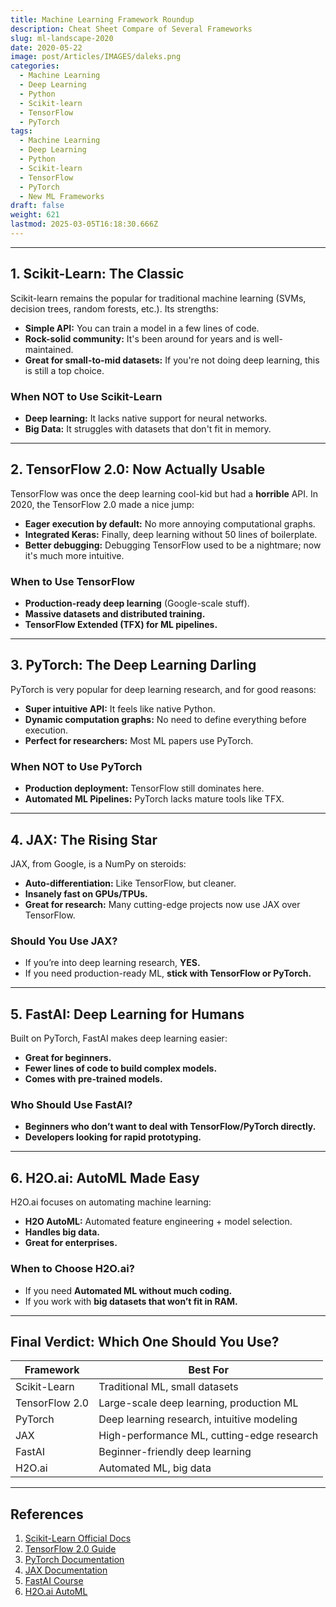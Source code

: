 ```yaml
---
title: Machine Learning Framework Roundup
description: Cheat Sheet Compare of Several Frameworks
slug: ml-landscape-2020
date: 2020-05-22
image: post/Articles/IMAGES/daleks.png
categories:
  - Machine Learning
  - Deep Learning
  - Python
  - Scikit-learn
  - TensorFlow
  - PyTorch
tags:
  - Machine Learning
  - Deep Learning
  - Python
  - Scikit-learn
  - TensorFlow
  - PyTorch
  - New ML Frameworks
draft: false
weight: 621
lastmod: 2025-03-05T16:18:30.666Z
---
```

<!-- 
# The 2020 Machine Learning Landscape: Comparing Scikit-Learn, TensorFlow, PyTorch, and New Alternatives

## The Machine Learning Evolution

Back in the day (read: 2015), scikit-learn, TensorFlow, and PyTorch were the undisputed kings of machine learning. Fast forward to 2020, and the landscape has changed. New frameworks have popped up, deep learning has become mainstream, and automation tools are making life easier.

In this article, we’ll **compare** scikit-learn, TensorFlow, and PyTorch with some newer contenders like **JAX, FastAI, and H2O.ai** to see if they deserve a place in your workflow. -->

***

## 1. Scikit-Learn: The Classic

Scikit-learn remains the popular for traditional machine learning (SVMs, decision trees, random forests, etc.). Its strengths:

* **Simple API:** You can train a model in a few lines of code.
* **Rock-solid community:** It's been around for years and is well-maintained.
* **Great for small-to-mid datasets:** If you're not doing deep learning, this is still a top choice.

### When NOT to Use Scikit-Learn

* **Deep learning:** It lacks native support for neural networks.
* **Big Data:** It struggles with datasets that don't fit in memory.

***

## 2. TensorFlow 2.0: Now Actually Usable

TensorFlow was once the deep learning cool-kid but had a **horrible** API. In 2020, the TensorFlow 2.0 made a nice jump:

* **Eager execution by default:** No more annoying computational graphs.
* **Integrated Keras:** Finally, deep learning without 50 lines of boilerplate.
* **Better debugging:** Debugging TensorFlow used to be a nightmare; now it's much more intuitive.

### When to Use TensorFlow

* **Production-ready deep learning** (Google-scale stuff).
* **Massive datasets and distributed training.**
* **TensorFlow Extended (TFX) for ML pipelines.**

***

## 3. PyTorch: The Deep Learning Darling

PyTorch is very popular for deep learning research, and for good reasons:

* **Super intuitive API:** It feels like native Python.
* **Dynamic computation graphs:** No need to define everything before execution.
* **Perfect for researchers:** Most ML papers use PyTorch.

### When NOT to Use PyTorch

* **Production deployment:** TensorFlow still dominates here.
* **Automated ML Pipelines:** PyTorch lacks mature tools like TFX.

***

## 4. JAX: The Rising Star

JAX, from Google, is a NumPy on steroids:

* **Auto-differentiation:** Like TensorFlow, but cleaner.
* **Insanely fast on GPUs/TPUs.**
* **Great for research:** Many cutting-edge projects now use JAX over TensorFlow.

### Should You Use JAX?

* If you’re into deep learning research, **YES.**
* If you need production-ready ML, **stick with TensorFlow or PyTorch.**

***

## 5. FastAI: Deep Learning for Humans

Built on PyTorch, FastAI makes deep learning easier:

* **Great for beginners.**
* **Fewer lines of code to build complex models.**
* **Comes with pre-trained models.**

### Who Should Use FastAI?

* **Beginners who don’t want to deal with TensorFlow/PyTorch directly.**
* **Developers looking for rapid prototyping.**

***

## 6. H2O.ai: AutoML Made Easy

H2O.ai focuses on automating machine learning:

* **H2O AutoML:** Automated feature engineering + model selection.
* **Handles big data.**
* **Great for enterprises.**

### When to Choose H2O.ai?

* If you need **Automated ML without much coding.**
* If you work with **big datasets that won’t fit in RAM.**

***

## Final Verdict: Which One Should You Use?

| Framework      | Best For                                   |
| -------------- | ------------------------------------------ |
| Scikit-Learn   | Traditional ML, small datasets             |
| TensorFlow 2.0 | Large-scale deep learning, production ML   |
| PyTorch        | Deep learning research, intuitive modeling |
| JAX            | High-performance ML, cutting-edge research |
| FastAI         | Beginner-friendly deep learning            |
| H2O.ai         | Automated ML, big data                     |

<!-- 
No single tool rules them all. If you’re into **traditional ML**, stick with **scikit-learn**. If you want **deep learning**, PyTorch or TensorFlow are solid. For cutting-edge ML, check out **JAX or H2O.ai**.

Now go forth and build something awesome! 🚀 -->

***

## References

1. [Scikit-Learn Official Docs](https://scikit-learn.org/stable/)
2. [TensorFlow 2.0 Guide](https://www.tensorflow.org/guide)
3. [PyTorch Documentation](https://pytorch.org/docs/stable/index.html)
4. [JAX Documentation](https://jax.readthedocs.io/en/latest/)
5. [FastAI Course](https://course.fast.ai/)
6. [H2O.ai AutoML](https://www.h2o.ai/solutions/automl/)
